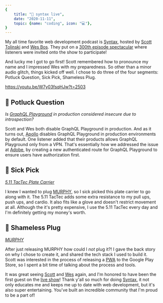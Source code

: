 ```yaml
---
{
    title: "🎥 syntax live",
    date: "2020-11-11",
    topic: {name: "coding", icon: "💻"},
}
---
```


My all time favorite web development podcast is [Syntax][podcast], hosted by [Scott Tolinski][scott] and [Wes Bos][wes]. They put on a [300th episode spectacular][episode] where listeners were invited onto the show to participate!

And lucky me I got to go first! Scott remembered how to pronounce my name and I impressed Wes with my preparedness. So other than a minor audio glitch, things kicked off well. I chose to do three of the four segments: Potluck Question, Sick Pick, Shameless Plug.

https://youtu.be/W7y03fsqHJw?t=2503

## 🥘 Potluck Question

_Is [GraphQL Playground][playground] in production considered insecure due to introspection?_

Scott and Wes both disable GraphQL Playground in production. And as it turns out, [Apollo][apollo] disables GraphQL Playground in production environments by default. One listener added that their products allows GraphQL Playground only from a VPN. That's essentially how we addressed the issue at [Adobe][adobe], by creating a new authenticated route for GraphQL Playground to ensure users have authorization first.

## 🤮 Sick Pick

_[5.11 TacTec Plate Carrier][sick-pick]_

I knew I wanted to plug [MURPHY][shameless-plug], so I sick picked this plate carrier to go along with it. The 5.11 TacTec adds some extra resistance to my pull ups, push ups, and cardio. It also fits like a glove and doesn't restrict movement at all. Although the it's pretty expensive, I use the 5.11 TacTec every day and I'm definitely getting my money's worth.

## 🔌 Shameless Plug

_[MURPHY][shameless-plug]_

After just releasing MURPHY how could I _not_ plug it?! I gave the back story on why I chose to create it, and shared the tech stack I used to build it. Scott was interested in the process of releasing a [PWA][pwa] to the Google Play Store, so I spent a bit time of talking about the process and tools.

It was great seeing [Scott][scott] and [Wes][wes] again, and I'm honored to have been the first guest on the [live show][episode]! Thank y'all so much for doing [Syntax][podcast], it not only educates me and keeps me up to date with web development, but it's also super entertaining. You've built an incredible community that I'm proud to be a part of!

[pwa]: https://web.dev/progressive-web-apps
[adobe]: https://adobe.com
[apollo]: https://apollographql.com
[shameless-plug]: https://play.google.com/store/apps/details?id=com.bradgarropy.murphy.twa
[playground]: https://github.com/graphql/graphql-playground
[sick-pick]: https://roguefitness.com/5-11-tactical-vests
[scott]: https://twitter.com/stolinski
[wes]: https://twitter.com/wesbos
[podcast]: https://syntax.fm
[episode]: https://syntax.fm/show/300/300th-live-show-spectacular
[video]: https://youtube.com/watch?v=W7y03fsqHJw&t=2503
